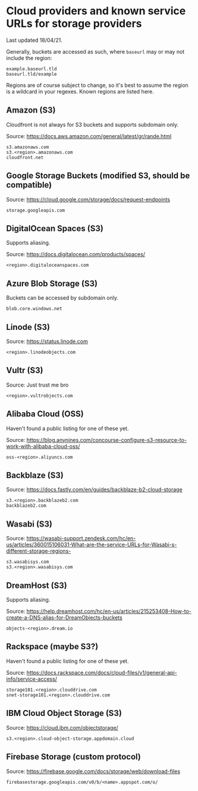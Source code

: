 # Cloud providers and known service URLs for storage providers

Last updated 18/04/21.

Generally, buckets are accessed as such, where `baseurl` may or may not include the region:

```
example.baseurl.tld
baseurl.tld/example
```

Regions are of course subject to change, so it's best to assume the region is a wildcard in your regexes. Known regions are listed here.

## Amazon (S3)

Cloudfront is not always for S3 buckets and supports subdomain only. 

Source: https://docs.aws.amazon.com/general/latest/gr/rande.html

```
s3.amazonaws.com
s3.<region>.amazonaws.com
cloudfront.net
```

## Google Storage Buckets (modified S3, should be compatible)

Source: https://cloud.google.com/storage/docs/request-endpoints

```
storage.googleapis.com
```

## DigitalOcean Spaces (S3)

Supports aliasing.

Source: https://docs.digitalocean.com/products/spaces/

```
<region>.digitaloceanspaces.com
```

## Azure Blob Storage (S3)

Buckets can be accessed by subdomain only.

```
blob.core.windows.net
```

## Linode (S3)

Source: https://status.linode.com

```
<region>.linodeobjects.com
```

## Vultr (S3)

Source: Just trust me bro

```
<region>.vultrobjects.com
```

## Alibaba Cloud (OSS)

Haven't found a public listing for one of these yet.

Source: https://blog.anynines.com/concourse-configure-s3-resource-to-work-with-alibaba-cloud-oss/

```
oss-<region>.aliyuncs.com
```

## Backblaze (S3)

Source: https://docs.fastly.com/en/guides/backblaze-b2-cloud-storage

```
s3.<region>.backblazeb2.com
backblazeb2.com
```

## Wasabi (S3)

Source: https://wasabi-support.zendesk.com/hc/en-us/articles/360015106031-What-are-the-service-URLs-for-Wasabi-s-different-storage-regions-

```
s3.wasabisys.com
s3.<region>.wasabisys.com
```

## DreamHost (S3)

Supports aliasing.

Source: https://help.dreamhost.com/hc/en-us/articles/215253408-How-to-create-a-DNS-alias-for-DreamObjects-buckets

```
objects-<region>.dream.io
```

## Rackspace (maybe S3?)

Haven't found a public listing for one of these yet.

Source: https://docs.rackspace.com/docs/cloud-files/v1/general-api-info/service-access/

```
storage101.<region>.clouddrive.com
snet-storage101.<region>.clouddrive.com
```

## IBM Cloud Object Storage (S3)

Source: https://cloud.ibm.com/objectstorage/

```
s3.<region>.cloud-object-storage.appdomain.cloud
```

## Firebase Storage (custom protocol)

Source: https://firebase.google.com/docs/storage/web/download-files

```
firebasestorage.googleapis.com/v0/b/<name>.appspot.com/o/
```
